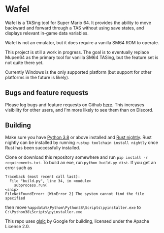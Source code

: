 # Wafel

Wafel is a TASing tool for Super Mario 64. It provides the ability to move backward and forward
through a TAS without using save states, and displays relevant in-game data variables.

Wafel is not an emulator, but it does require a vanilla SM64 ROM to operate.

This project is still a work in progress. The goal is to eventually replace Mupen64 as the
primary tool for vanilla SM64 TASing, but the feature set is not quite there yet.

Currently Windows is the only supported platform (but support for other platforms in the future
is likely).

## Bugs and feature requests

Please log bugs and feature requests on Github [here](https://github.com/branpk/wafel/issues/new).
This increases visibility for other users, and I'm more likely to see them than on Discord.


## Building
Make sure you have [Python 3.8](https://www.python.org/downloads/) or above installed and [Rust nightly](https://www.rust-lang.org/tools/install). Rust nightly can be installed by running `rustup toolchain install nightly` once Rust has been successfully installed.

Clone or download this repository somewhere and run `pip install -r requirements.txt`. To build an exe, run `python build.py dist`. If you get an error such as 
```
Traceback (most recent call last):
  File "build.py", line 34, in <module>
    subprocess.run(
<snip>
FileNotFoundError: [WinError 2] The system cannot find the file specified
```
then move `%appdata%\Python\Python38\Scripts\pyinstaller.exe` to `C:\Python38\Scripts\pyinstaller.exe`

This repo uses [glslc](https://github.com/google/shaderc) by Google for building, licensed under the Apache License 2.0.
